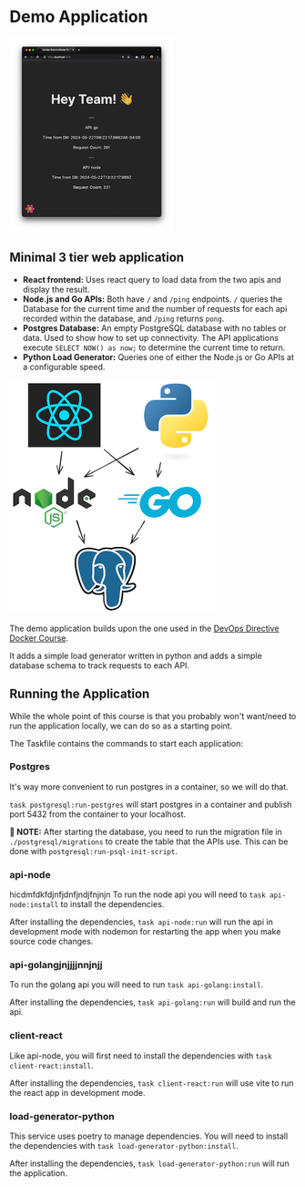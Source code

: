 # Demo Application

![](./readme-assets/screenshot.png)

## Minimal 3 tier web application

- **React frontend:** Uses react query to load data from the two apis and display the result.
- **Node.js and Go APIs:** Both have `/` and `/ping` endpoints. `/` queries the Database for the current time and the number of requests for each api recorded within the database, and `/ping` returns `pong`.
- **Postgres Database:** An empty PostgreSQL database with no tables or data. Used to show how to set up connectivity. The API applications execute `SELECT NOW() as now;` to determine the current time to return.
- **Python Load Generator:** Queries one of either the Node.js or Go APIs at a configurable speed.

![](./readme-assets/request-diagram.png)

The demo application builds upon the one used in the [DevOps Directive Docker Course](https://github.com/sidpalas/devops-directive-docker-course/tree/main/05-example-web-application).

It adds a simple load generator written in python and adds a simple database schema to track requests to each API.

## Running the Application

While the whole point of this course is that you probably won't want/need to run the application locally, we can do so as a starting point.

The Taskfile contains the commands to start each application:

### Postgres

It's way more convenient to run postgres in a container, so we will do that.

`task postgresql:run-postgres` will start postgres in a container and publish port 5432 from the container to your localhost.

**🚨 NOTE:** After starting the database, you need to run the migration file in `./postgresql/migrations` to create the table that the APIs use. This can be done with `postgresql:run-psql-init-script`.

### api-node
hicdmfdkfdjnfjdnfjndjfnjnjn
To run the node api you will need to `task api-node:install` to install the dependencies.

After installing the dependencies, `task api-node:run` will run the api in development mode with nodemon for restarting the app when you make source code changes.

### api-golangjnjjjjnnjnjj

To run the golang api you will need to run `task api-golang:install`.

After installing the dependencies, `task api-golang:run` will build and run the api.

### client-react

Like api-node, you will first need to install the dependencies with `task client-react:install`.

After installing the dependencies, `task client-react:run` will use vite to run the react app in development mode.

### load-generator-python

This service uses poetry to manage dependencies. You will need to install the dependencies with `task load-generator-python:install`.

After installing the dependencies, `task load-generator-python:run` will run the application.
